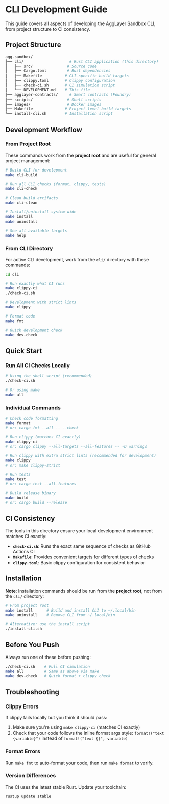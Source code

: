 # CLI Development Guide

This guide covers all aspects of developing the AggLayer Sandbox CLI, from project structure to CI consistency.

## Project Structure

```bash
agg-sandbox/
├── cli/                    # Rust CLI application (this directory)
│   ├── src/               # Source code
│   ├── Cargo.toml         # Rust dependencies
│   ├── Makefile          # CLI-specific build targets
│   ├── clippy.toml       # Clippy configuration
│   ├── check-ci.sh       # CI simulation script
│   └── DEVELOPMENT.md    # This file
├── agglayer-contracts/     # Smart contracts (Foundry)
├── scripts/               # Shell scripts
├── images/                # Docker images
├── Makefile              # Project-level build targets
└── install-cli.sh        # Installation script
```

## Development Workflow

### From Project Root

These commands work from the **project root** and are useful for general project management:

```bash
# Build CLI for development
make cli-build

# Run all CLI checks (format, clippy, tests)
make cli-check

# Clean build artifacts
make cli-clean

# Install/uninstall system-wide
make install
make uninstall

# See all available targets
make help
```

### From CLI Directory

For active CLI development, work from the `cli/` directory with these commands:

```bash
cd cli

# Run exactly what CI runs
make clippy-ci
./check-ci.sh

# Development with strict lints
make clippy

# Format code
make fmt

# Quick development check
make dev-check
```

## Quick Start

### Run All CI Checks Locally

```bash
# Using the shell script (recommended)
./check-ci.sh

# Or using make
make all
```

### Individual Commands

```bash
# Check code formatting
make format
# or: cargo fmt --all -- --check

# Run clippy (matches CI exactly)
make clippy-ci
# or: cargo clippy --all-targets --all-features -- -D warnings

# Run clippy with extra strict lints (recommended for development)
make clippy
# or: make clippy-strict

# Run tests
make test
# or: cargo test --all-features

# Build release binary
make build
# or: cargo build --release
```

## CI Consistency

The tools in this directory ensure your local development environment matches CI exactly:

- **`check-ci.sh`**: Runs the exact same sequence of checks as GitHub Actions CI
- **`Makefile`**: Provides convenient targets for different types of checks
- **`clippy.toml`**: Basic clippy configuration for consistent behavior

## Installation

**Note**: Installation commands should be run from the **project root**, not from the `cli/` directory:

```bash
# From project root
make install      # Build and install CLI to ~/.local/bin
make uninstall    # Remove CLI from ~/.local/bin

# Alternative: use the install script
./install-cli.sh
```

## Before You Push

Always run one of these before pushing:

```bash
./check-ci.sh    # Full CI simulation
make all         # Same as above via make
make dev-check   # Quick format + clippy check
```

## Troubleshooting

### Clippy Errors

If clippy fails locally but you think it should pass:

1. Make sure you're using `make clippy-ci` (matches CI exactly)
2. Check that your code follows the inline format args style: `format!("text {variable}")` instead of `format!("text {}", variable)`

### Format Errors

Run `make fmt` to auto-format your code, then run `make format` to verify.

### Version Differences

The CI uses the latest stable Rust. Update your toolchain:

```bash
rustup update stable
```

